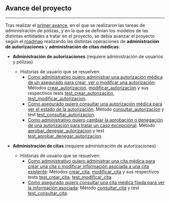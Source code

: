 
## Avance del proyecto

---

Tras realizar el [primer avance](https://carlosma7.github.io/MedAuth/doc/avance_codigo), en el que se realizaron las tareas de administración de pólizas, y en la que se definían los modelos de las distintas entidades a tratar en el proyecto, se debía avanzar el proyecto según el [roadmap](https://carlosma7.github.io/MedAuth/doc/roadmap) realizando las distintas operaciones de **administración de autorizaciones** y **administración de citas médicas**:

* **Administración de autorizaciones** (requiere administración de usuarios y pólizas)
	* Historias de usuario que se resuelven:
		* [Como administrativo quiero administrar una autorización médica de un asegurado para crear, ver o modifcar una autorización](https://github.com/Carlosma7/MedAuth/issues/39): Métodos [crear_autorizacion](https://github.com/Carlosma7/MedAuth/blob/main/src/core/controlador.py#L144), [modificar_autorizacion](https://github.com/Carlosma7/MedAuth/blob/main/src/core/controlador.py#L170)  y sus respectivos tests [test_crear_autorizacion](https://github.com/Carlosma7/MedAuth/blob/main/src/test/testControlador.py#L113), [test_modificar_autorizacion](https://github.com/Carlosma7/MedAuth/blob/main/src/test/testControlador.py#L129).
		* [Como asegurado quiero consultar una autorización médica para ver el estado de la autorización](https://github.com/Carlosma7/MedAuth/issues/38): Método [consultar_autorizacion](https://github.com/Carlosma7/MedAuth/blob/main/src/core/controlador.py#L185) y test [test_consultar_autorizacion](https://github.com/Carlosma7/MedAuth/blob/main/src/test/testControlador.py#L143).
		* [Como administrativo quiero cambiar la aprobación o denegación de una autorización para tratar un caso excepcional](https://github.com/Carlosma7/MedAuth/issues/40): Método [aprobar_denegar_autorizacion](https://github.com/Carlosma7/MedAuth/blob/main/src/core/controlador.py#L193) y test [test_aprobar_denegar_autorizacion](https://github.com/Carlosma7/MedAuth/blob/main/src/test/testControlador.py#L155).

* **Administración de citas** (requiere administración de autorizaciones)
	* Historias de usuario que se resuelven:
		* [Como administrativo quiero administrar una cita médica para crear una cita o modificar información asociada a una cita existente](https://github.com/Carlosma7/MedAuth/issues/49): Métodos [crear_cita](https://github.com/Carlosma7/MedAuth/blob/main/src/core/controlador.py#L204), [modificar_cita](https://github.com/Carlosma7/MedAuth/blob/main/src/core/controlador.py#L212)  y sus respectivos tests [test_crear_cita](https://github.com/Carlosma7/MedAuth/blob/main/src/test/testControlador.py#L169), [test_modificar_cita](https://github.com/Carlosma7/MedAuth/blob/main/src/test/testControlador.py#L185).
		* [Como asegurado quiero consultar una cita médica fijada para ver la información asociada](https://github.com/Carlosma7/MedAuth/issues/41): Método [consultar_cita](https://github.com/Carlosma7/MedAuth/blob/main/src/core/controlador.py#L225) y test [test_consultar_cita](https://github.com/Carlosma7/MedAuth/blob/main/src/test/testControlador.py#L198).
